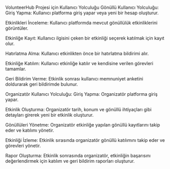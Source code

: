 
VolunteerHub Projesi için Kullanıcı Yolculuğu
Gönüllü Kullanıcı Yolculuğu:
Giriş Yapma: Kullanıcı platforma giriş yapar veya yeni bir hesap oluşturur.

Etkinlikleri İnceleme: Kullanıcı platformda mevcut gönüllülük etkinliklerini görüntüler.

Etkinliğe Kayıt: Kullanıcı ilgisini çeken bir etkinliği seçerek katılmak için kayıt olur.

Hatırlatma Alma: Kullanıcı etkinlikten önce bir hatırlatma bildirimi alır.

Etkinliğe Katılım: Kullanıcı etkinliğe katılır ve kendisine verilen görevleri tamamlar.

Geri Bildirim Verme: Etkinlik sonrası kullanıcı memnuniyet anketini doldurarak geri bildirimde bulunur.

Organizatör Kullanıcı Yolculuğu:
Giriş Yapma: Organizatör platforma giriş yapar.

Etkinlik Oluşturma: Organizatör tarih, konum ve gönüllü ihtiyaçları gibi detayları girerek yeni bir etkinlik oluşturur.

Gönüllüleri Yönetme: Organizatör etkinliğe yapılan gönüllü kayıtlarını takip eder ve katılımı yönetir.

Etkinliği İzleme: Etkinlik sırasında organizatör gönüllü katılımını takip eder ve görevleri yönetir.

Rapor Oluşturma: Etkinlik sonrasında organizatör, etkinliğin başarısını değerlendirmek için katılım ve geri bildirim raporları oluşturur.
